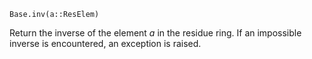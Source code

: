 ```
Base.inv(a::ResElem)
```

Return the inverse of the element $a$ in the residue ring. If an impossible inverse is encountered, an exception is raised.
